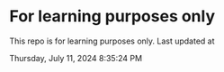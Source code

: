 # For learning purposes only
This repo is for learning purposes only.
Last updated at

Thursday, July 11, 2024 8:35:24 PM

